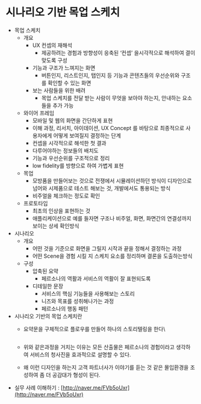 # 시나리오 기반 목업 스케치

* 목업 스케치
  * 개요
    * UX 컨셉의 재해석
      * 제공하려는 경험과 방향성이 응축된 ‘컨셉’ 을시각적으로 해석하여 결이 맞도록 구성
    * 기능과 구조가 느껴지는 화면
      * 버튼인지, 리스트인지, 탭인지 등 기능과 콘텐츠들의 우선순위와 구조를 확인할 수 있는 화면
    * 보는 사람들을 위한 배려
      * 목업 스케치를 전달 받는 사람이 무엇을 보아야 하는지, 안내하는 요소들을 추가 가능
  * 와이어 프레임
    * 모바일 및 웹의 화면을 간단하게 표현
    * 이해 과정, 리서치, 아이데이션, UX Concept 를 바탕으로 최종적으로 사용자에게 어떻게 보여질지 결정하는 단계
    * 컨셉을 시각적으로 해석한 첫 결과
    * 다루어야하는 정보들의 배치도
    * 기능과 우선순위를 구조적으로 정리
    * low fidelity를 방향으로 하여 가볍게 표현
  * 목업
    * 모방품을 만들어보는 것으로 전쟁에서 시뮬레이션하던 방식이 디자인으로 넘어와 시제품으로 테스트 해보는 것, 개발에서도 통용되는 방식
    * 비주얼을 체크하는 정도로 확인
  * 프로토타입
    * 최초의 인상을 표현하는 것
    * 애플리케이션으로 예를 들자면 구조나 비주얼, 화면, 화면간의 연결성까지 보이는 상세 확인방식
* 시나리오
  * 개요
    * 어떤 것을 기준으로 화면을 그릴지 시작과 끝을 정해서 결정하는 과정
    * 어떤 Scene을 경험 시킬 지 스케치 요소를 정리하며 결론을 도출하는방식
  * 구성
    * 압축된 요약
      * 페르소나의 역활과 서비스의 역활이 잘 표현되도록
    * 디테일한 문장
      * 서비스의 핵심 기능들을 사용해보는 스토리
      * 니즈와 목표를 성취해나가는 과정
      * 페르소나의 행동 패턴
* 시나리오 기반의 목업 스케치란
  *   요약문을 구체적으로 플로우를 만들어 하나의 스토리텔링을 한다\


      <figure><img src="https://file.notion.so/f/s/cfcec210-117d-497f-ba1b-14577befc8e8/%E1%84%89%E1%85%B3%E1%84%8F%E1%85%B3%E1%84%85%E1%85%B5%E1%86%AB%E1%84%89%E1%85%A3%E1%86%BA_2023-05-04_%E1%84%8B%E1%85%A9%E1%84%92%E1%85%AE_3.50.13.png?id=a1748742-3453-4b44-884c-43387fdc9273&#x26;table=block&#x26;spaceId=72d2560e-b4fe-4909-9fbb-0acc6bb93317&#x26;expirationTimestamp=1683280255777&#x26;signature=mjMnPzAr0Degv9X5KVSHHRCcmLxr-l8mBDRWkv9A0vA&#x26;downloadName=%E1%84%89%E1%85%B3%E1%84%8F%E1%85%B3%E1%84%85%E1%85%B5%E1%86%AB%E1%84%89%E1%85%A3%E1%86%BA+2023-05-04+%E1%84%8B%E1%85%A9%E1%84%92%E1%85%AE+3.50.13.png" alt=""><figcaption></figcaption></figure>
  * 위와 같은과정을 거치는 이유는 모든 산출물은 페르소나의 경험이라고 생각하여 서비스의 청사진을 효과적으로 설명할 수 있다.
  * 왜 이런 디자인을 하는지 고객 파트너사가 이야기를 듣는 것 같은 몰입환경을 조성하여 좀 더 공감대가 형성이 된다.
* 실무 사례 이해하기 : [http://naver.me/FVb5oUxr](http://naver.me/FVb5oUxr)
